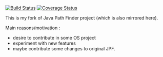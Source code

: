 [![Build Status](https://travis-ci.org/grzesuav/gjpf-core.svg?branch=master)](https://travis-ci.org/grzesuav/gjpf-core) [![Coverage Status](https://coveralls.io/repos/grzesuav/gjpf-core/badge.svg)](https://coveralls.io/r/grzesuav/gjpf-core)

This is my fork of Java Path Finder project (which is also mirrored here).


Main reasons/motivation :
* desire to contribute in some OS project
* experiment with new features
* maybe contribute some changes to original JPF.
